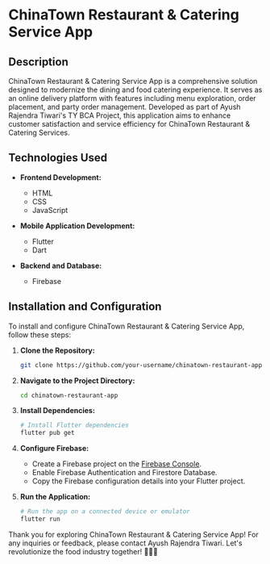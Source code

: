 # ChinaTown Restaurant & Catering Service App

## Description

ChinaTown Restaurant & Catering Service App is a comprehensive solution designed to modernize the dining and food catering experience. It serves as an online delivery platform with features including menu exploration, order placement, and party order management. Developed as part of Ayush Rajendra Tiwari's TY BCA Project, this application aims to enhance customer satisfaction and service efficiency for ChinaTown Restaurant & Catering Services.

## Technologies Used

- **Frontend Development:**
  - HTML
  - CSS
  - JavaScript

- **Mobile Application Development:**
  - Flutter
  - Dart

- **Backend and Database:**
  - Firebase

## Installation and Configuration

To install and configure ChinaTown Restaurant & Catering Service App, follow these steps:

1. **Clone the Repository:**
   ```bash
   git clone https://github.com/your-username/chinatown-restaurant-app.git
   ```

2. **Navigate to the Project Directory:**
   ```bash
   cd chinatown-restaurant-app
   ```

3. **Install Dependencies:**
   ```bash
   # Install Flutter dependencies
   flutter pub get
   ```

4. **Configure Firebase:**
   - Create a Firebase project on the [Firebase Console](https://console.firebase.google.com/).
   - Enable Firebase Authentication and Firestore Database.
   - Copy the Firebase configuration details into your Flutter project.

5. **Run the Application:**
   ```bash
   # Run the app on a connected device or emulator
   flutter run
   ```

Thank you for exploring ChinaTown Restaurant & Catering Service App! For any inquiries or feedback, please contact Ayush Rajendra Tiwari. Let's revolutionize the food industry together! 🍜📱💼
